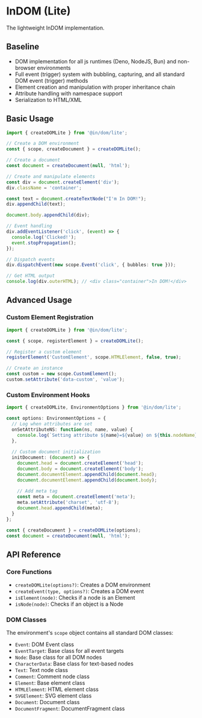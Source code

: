 # InDOM (Lite)

The lightweight InDOM implementation.

## Baseline

- DOM implementation for all js runtimes (Deno, NodeJS, Bun) and non-browser environments
- Full event (trigger) system with bubbling, capturing, and all standard DOM event (trigger) methods
- Element creation and manipulation with proper inheritance chain
- Attribute handling with namespace support
- Serialization to HTML/XML

## Basic Usage

```typescript
import { createDOMLite } from '@in/dom/lite';

// Create a DOM environment
const { scope, createDocument } = createDOMLite();

// Create a document
const document = createDocument(null, 'html');

// Create and manipulate elements
const div = document.createElement('div');
div.className = 'container';

const text = document.createTextNode("I'm In DOM!");
div.appendChild(text);

document.body.appendChild(div);

// Event handling
div.addEventListener('click', (event) => {
  console.log('Clicked!');
  event.stopPropagation();
});

// Dispatch events
div.dispatchEvent(new scope.Event('click', { bubbles: true }));

// Get HTML output
console.log(div.outerHTML); // <div class="container">In DOM!</div>
```

## Advanced Usage

### Custom Element Registration

```typescript
import { createDOMLite } from '@in/dom/lite';

const { scope, registerElement } = createDOMLite();

// Register a custom element
registerElement('CustomElement', scope.HTMLElement, false, true);

// Create an instance
const custom = new scope.CustomElement();
custom.setAttribute('data-custom', 'value');
```

### Custom Environment Hooks

```typescript
import { createDOMLite, EnvironmentOptions } from '@in/dom/lite';

const options: EnvironmentOptions = {
  // Log when attributes are set
  onSetAttributeNS: function(ns, name, value) {
    console.log(`Setting attribute ${name}=${value} on ${this.nodeName}`);
  },
  
  // Custom document initialization
  initDocument: (document) => {
    document.head = document.createElement('head');
    document.body = document.createElement('body');
    document.documentElement.appendChild(document.head);
    document.documentElement.appendChild(document.body);
    
    // Add meta tag
    const meta = document.createElement('meta');
    meta.setAttribute('charset', 'utf-8');
    document.head.appendChild(meta);
  }
};

const { createDocument } = createDOMLite(options);
const document = createDocument(null, 'html');
```

## API Reference

### Core Functions

- `createDOMLite(options?)`: Creates a DOM environment
- `createEvent(type, options?)`: Creates a DOM event
- `isElement(node)`: Checks if a node is an Element
- `isNode(node)`: Checks if an object is a Node

### DOM Classes

The environment's `scope` object contains all standard DOM classes:

- `Event`: DOM Event class
- `EventTarget`: Base class for all event targets
- `Node`: Base class for all DOM nodes
- `CharacterData`: Base class for text-based nodes
- `Text`: Text node class
- `Comment`: Comment node class
- `Element`: Base element class
- `HTMLElement`: HTML element class
- `SVGElement`: SVG element class
- `Document`: Document class
- `DocumentFragment`: DocumentFragment class
